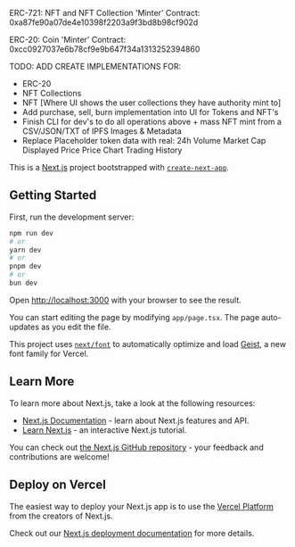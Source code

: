 ERC-721: NFT and NFT Collection 'Minter' Contract:
0xa87fe90a07de4e10398f2203a9f3bd8b98cf902d

ERC-20: Coin 'Minter' Contract:
0xcc0927037e6b78cf9e9b647f34a1313252394860

TODO:
ADD CREATE IMPLEMENTATIONS FOR:
- ERC-20
- NFT Collections
- NFT [Where UI shows the user collections they have authority mint to]
- Add purchase, sell, burn implementation into UI for Tokens and NFT's
- Finish CLI for dev's to do all operations above + mass NFT mint from a CSV/JSON/TXT of IPFS Images & Metadata
- Replace Placeholder token data with real:
24h Volume
Market Cap
Displayed Price
Price Chart
Trading History

This is a [Next.js](https://nextjs.org) project bootstrapped with [`create-next-app`](https://nextjs.org/docs/app/api-reference/cli/create-next-app).

## Getting Started

First, run the development server:

```bash
npm run dev
# or
yarn dev
# or
pnpm dev
# or
bun dev
```

Open [http://localhost:3000](http://localhost:3000) with your browser to see the result.

You can start editing the page by modifying `app/page.tsx`. The page auto-updates as you edit the file.

This project uses [`next/font`](https://nextjs.org/docs/app/building-your-application/optimizing/fonts) to automatically optimize and load [Geist](https://vercel.com/font), a new font family for Vercel.

## Learn More

To learn more about Next.js, take a look at the following resources:

- [Next.js Documentation](https://nextjs.org/docs) - learn about Next.js features and API.
- [Learn Next.js](https://nextjs.org/learn) - an interactive Next.js tutorial.

You can check out [the Next.js GitHub repository](https://github.com/vercel/next.js) - your feedback and contributions are welcome!

## Deploy on Vercel

The easiest way to deploy your Next.js app is to use the [Vercel Platform](https://vercel.com/new?utm_medium=default-template&filter=next.js&utm_source=create-next-app&utm_campaign=create-next-app-readme) from the creators of Next.js.

Check out our [Next.js deployment documentation](https://nextjs.org/docs/app/building-your-application/deploying) for more details.

